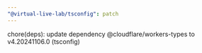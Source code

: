 ```yaml
---
"@virtual-live-lab/tsconfig": patch
---
```


chore(deps): update dependency @cloudflare/workers-types to v4.20241106.0 (tsconfig)
